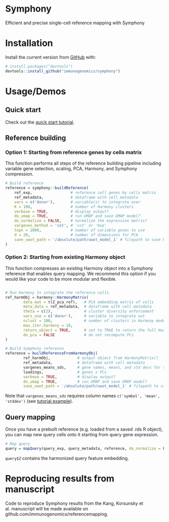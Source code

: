 
<!-- README.md is generated from README.Rmd. Please edit that file -->

# Symphony

<!-- badges: start -->

<!-- badges: end -->

Efficient and precise single-cell reference mapping with Symphony

# Installation

Install the current version from [GitHub](https://github.com/) with:

``` r
# install.packages("devtools")
devtools::install_github("immunogenomics/symphony")
```

# Usage/Demos

## Quick start

Check out the [quick start
tutorial](https://github.com/immunogenomics/symphony/blob/main/vignettes/pbmcs_tutorial.ipynb/).

## Reference building

### Option 1: Starting from reference genes by cells matrix

This function performs all steps of the reference building pipeline
including variable gene selection, scaling, PCA, Harmony, and Symphony
compression.

``` r
# Build reference
reference = symphony::buildReference(
    ref_exp,                 # reference cell genes by cells matrix
    ref_metadata,            # dataframe with cell metadata
    vars = c('donor'),       # variable(s) to integrate over
    K = 100,                 # number of Harmony clusters
    verbose = TRUE,          # display output?
    do_umap = TRUE,          # run UMAP and save UMAP model?
    do_normalize = FALSE,    # normalize the expression matrix?
    vargenes_method = 'vst', # 'vst' or 'mvp'
    topn = 2000,             # number of variable genes to use
    d = 20,                  # number of dimensions for PCA
    save_uwot_path = '/absolute/path/uwot_model_1' # filepath to save UMAP model
)
```

### Option 2: Starting from existing Harmony object

This function compresses an existing Harmony object into a Symphony
reference that enables query mapping. We recommend this option if you
would like your code to be more modular and flexible.

``` r

# Run Harmony to integrate the reference cells
ref_harmObj = harmony::HarmonyMatrix(
        data_mat = t(Z_pca_ref),   # PCA embedding matrix of cells
        meta_data = ref_metadata,  # dataframe with cell metadata
        theta = c(2),              # cluster diversity enforcement
        vars_use = c('donor'),     # variable to integrate out
        nclust = 100,              # number of clusters in Harmony model
        max.iter.harmony = 10,
        return_object = TRUE,      # set to TRUE to return the full Harmony object
        do_pca = FALSE             # do not recompute PCs
)

# Build Symphony reference
reference = buildReferenceFromHarmonyObj(
        ref_harmObj,            # output object from HarmonyMatrix()
        ref_metadata,           # dataframe with cell metadata
        vargenes_means_sds,     # gene names, means, and std devs for scaling
        loadings,               # genes x PCs
        verbose = TRUE,         # display output?
        do_umap = TRUE,         # run UMAP and save UMAP model?
        save_uwot_path = '/absolute/path/uwot_model_1' # filepath to save UMAP model)
```

Note that `vargenes_means_sds` requires column names `c('symbol',
'mean', 'stddev')` (see [tutorial
example](https://github.com/immunogenomics/symphony/blob/main/vignettes/pbmcs_tutorial.ipynb/)).

## Query mapping

Once you have a prebuilt reference (e.g. loaded from a saved .rds R
object), you can map new query cells onto it starting from query gene
expression.

``` r
# Map query
query = mapQuery(query_exp, query_metadata, reference, do_normalize = FALSE)
```

`query$Z` contains the harmonized query feature embedding.

# Reproducing results from manuscript

Code to reproduce Symphony results from the Kang, Korsunsky et
al. manuscript will be made available on
github.com/immunogenomics/referencemapping.
